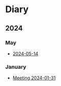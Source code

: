 # Diary

## 2024

### May

- [2024-05-14](2024-05-14)

### January

- [Meeting 2024-01-31](2024-01-31)
